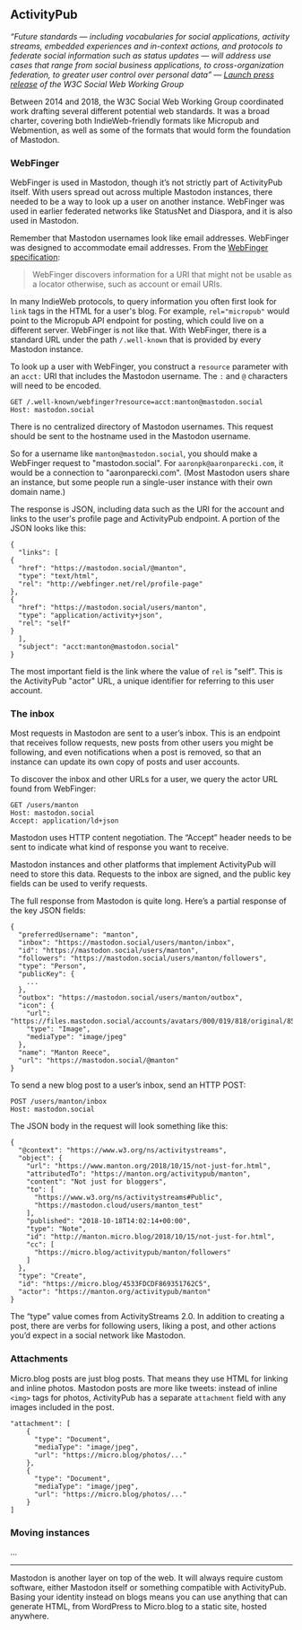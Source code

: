 ## ActivityPub

_“Future standards — including vocabularies for social applications, activity streams, embedded experiences and in-context actions, and protocols to federate social information such as status updates — will address use cases that range from social business applications, to cross-organization federation, to greater user control over personal data” — [Launch press release][1] of the W3C Social Web Working Group_

Between 2014 and 2018, the W3C Social Web Working Group coordinated work drafting several different potential web standards. It was a broad charter, covering both IndieWeb-friendly formats like Micropub and Webmention, as well as some of the formats that would form the foundation of Mastodon.

### WebFinger

WebFinger is used in Mastodon, though it’s not strictly part of ActivityPub itself. With users spread out across multiple Mastodon instances, there needed to be a way to look up a user on another instance. WebFinger was used in earlier federated networks like StatusNet and Diaspora, and it is also used in Mastodon.

Remember that Mastodon usernames look like email addresses. WebFinger was designed to accommodate email addresses. From the [WebFinger specification][2]:

> WebFinger discovers information for a URI that might not be usable as a locator otherwise, such as account or email URIs.

In many IndieWeb protocols, to query information you often first look for `link` tags in the HTML for a user's blog. For example, `rel="micropub"` would point to the Micropub API endpoint for posting, which could live on a different server. WebFinger is not like that. With WebFinger, there is a standard URL under the path `/.well-known` that is provided by every Mastodon instance.

To look up a user with WebFinger, you construct a `resource` parameter with an `acct:` URI that includes the Mastodon username. The `:` and `@` characters will need to be encoded.

	GET /.well-known/webfinger?resource=acct:manton@mastodon.social
	Host: mastodon.social

There is no centralized directory of Mastodon usernames. This request should be sent to the hostname used in the Mastodon username.

So for a username like `manton@mastodon.social`, you should make a WebFinger request to "mastodon.social". For `aaronpk@aaronparecki.com`, it would be a connection to "aaronparecki.com". (Most Mastodon users share an instance, but some people run a single-user instance with their own domain name.)

The response is JSON, including data such as the URI for the account and links to the user's profile page and ActivityPub endpoint. A portion of the JSON looks like this:

	{
	  "links": [
	{
	  "href": "https://mastodon.social/@manton", 
	  "type": "text/html", 
	  "rel": "http://webfinger.net/rel/profile-page"
	}, 
	{
	  "href": "https://mastodon.social/users/manton", 
	  "type": "application/activity+json", 
	  "rel": "self"
	}
	  ], 
	  "subject": "acct:manton@mastodon.social"
	}

The most important field is the link where the value of `rel` is "self". This is the ActivityPub "actor" URL, a unique identifier for referring to this user account.

### The inbox

Most requests in Mastodon are sent to a user’s inbox. This is an endpoint that receives follow requests, new posts from other users you might be following, and even notifications when a post is removed, so that an instance can update its own copy of posts and user accounts.

To discover the inbox and other URLs for a user, we query the actor URL found from WebFinger:

	GET /users/manton
	Host: mastodon.social
	Accept: application/ld+json

Mastodon uses HTTP content negotiation. The “Accept” header needs to be sent to indicate what kind of response you want to receive.

Mastodon instances and other platforms that implement ActivityPub will need to store this data. Requests to the inbox are signed, and the public key fields can be used to verify requests.

The full response from Mastodon is quite long. Here’s a partial response of the key JSON fields:

	{
	  "preferredUsername": "manton", 
	  "inbox": "https://mastodon.social/users/manton/inbox", 
	  "id": "https://mastodon.social/users/manton", 
	  "followers": "https://mastodon.social/users/manton/followers", 
	  "type": "Person", 
	  "publicKey": {
		...
	  }, 
	  "outbox": "https://mastodon.social/users/manton/outbox", 
	  "icon": {
	    "url": "https://files.mastodon.social/accounts/avatars/000/019/818/original/85d071e6a7864589.jpg", 
	    "type": "Image", 
	    "mediaType": "image/jpeg"
	  }, 
	  "name": "Manton Reece", 
	  "url": "https://mastodon.social/@manton"
	}

To send a new blog post to a user’s inbox, send an HTTP POST:

	POST /users/manton/inbox
	Host: mastodon.social

The JSON body in the request will look something like this:

	{
	  "@context": "https://www.w3.org/ns/activitystreams", 
	  "object": {
	    "url": "https://www.manton.org/2018/10/15/not-just-for.html", 
	    "attributedTo": "https://manton.org/activitypub/manton", 
	    "content": "Not just for bloggers", 
	    "to": [
	      "https://www.w3.org/ns/activitystreams#Public", 
	      "https://mastodon.cloud/users/manton_test"
	    ], 
	    "published": "2018-10-18T14:02:14+00:00", 
	    "type": "Note", 
	    "id": "http://manton.micro.blog/2018/10/15/not-just-for.html", 
	    "cc": [
	      "https://micro.blog/activitypub/manton/followers"
	    ]
	  }, 
	  "type": "Create", 
	  "id": "https://micro.blog/4533FDCDF869351762C5", 
	  "actor": "https://manton.org/activitypub/manton"
	}

The “type” value comes from ActivityStreams 2.0. In addition to creating a post, there are verbs for following users, liking a post, and other actions you’d expect in a social network like Mastodon.

### Attachments

Micro.blog posts are just blog posts. That means they use HTML for linking and inline photos. Mastodon posts are more like tweets: instead of inline `<img>` tags for photos, ActivityPub has a separate `attachment` field with any images included in the post.

	"attachment": [
		{
		  "type": "Document",
		  "mediaType": "image/jpeg",
		  "url": "https://micro.blog/photos/..."
		},
		{
		  "type": "Document",
		  "mediaType": "image/jpeg",
		  "url": "https://micro.blog/photos/..."
		}
	]

### Moving instances

...

---- 

Mastodon is another layer on top of the web. It will always require custom software, either Mastodon itself or something compatible with ActivityPub. Basing your identity instead on blogs means you can use anything that can generate HTML, from WordPress to Micro.blog to a static site, hosted anywhere.

[1]:	https://www.w3.org/2014/06/social.html.en
[2]:	https://tools.ietf.org/html/rfc7033